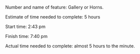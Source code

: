 Number and name of feature: Gallery or Horns.

Estimate of time needed to complete: 5 hours

Start time: 2:43 pm

Finish time: 7:40 pm

Actual time needed to complete: almost 5 hours to the minute.
